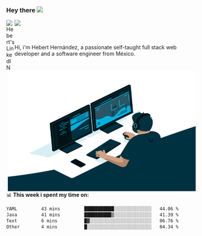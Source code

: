 ### Hey there <img src="https://media.giphy.com/media/hvRJCLFzcasrR4ia7z/giphy.gif" width="25px">
<a href="https://www.linkedin.com/in/evertcode/" target="_blank">
  <img align="left" alt="Hebert's LinkedIN" width="22px" src="https://raw.githubusercontent.com/peterthehan/peterthehan/master/assets/linkedin.svg" />
</a>

![](https://visitor-badge.glitch.me/badge?page_id=evertcode.evertcode)

<br />

Hi, i'm Hebert Hernández, a passionate self-taught full stack web developer and a software engineer from México.

<img align="right" alt="GIF" src="https://github.com/evertcode/evertcode/blob/master/code.gif?raw=true" width="500" height="320" />

📊 **This week i spent my time on:**

<!--START_SECTION:waka-->

```text
YAML         43 mins         ███████████░░░░░░░░░░░░░░   44.06 %
Java         41 mins         ██████████▒░░░░░░░░░░░░░░   41.39 %
Text         6 mins          █▓░░░░░░░░░░░░░░░░░░░░░░░   06.76 %
Other        4 mins          █░░░░░░░░░░░░░░░░░░░░░░░░   04.34 %
```

<!--END_SECTION:waka-->
